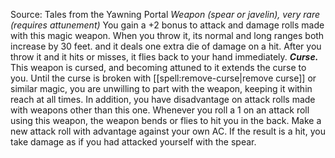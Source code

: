 Source: Tales from the Yawning Portal
*Weapon (spear or javelin), very rare (requires attunement)*
You gain a +2 bonus to attack and damage rolls made with this magic weapon. When you throw it, its normal and long ranges both increase by 30 feet. and it deals one extra die of damage on a hit. After you throw it and it hits or misses, it flies back to your hand immediately.
***Curse.*** This weapon is cursed, and becoming attuned to it extends the curse to you. Until the curse is broken with [[spell:remove-curse|remove curse]] or similar magic, you are unwilling to part with the weapon, keeping it within reach at all times. In addition, you have disadvantage on attack rolls made with weapons other than this one.
Whenever you roll a 1 on an attack roll using this weapon, the weapon bends or flies to hit you in the back. Make a new attack roll with advantage against your own AC. If the result is a hit, you take damage as if you had attacked yourself with the spear.